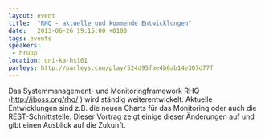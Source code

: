 ```yaml
---
layout: event
title:  "RHQ - aktuelle und kommende Entwicklungen"
date:   2013-06-26 19:15:00 +0100
tags: events
speakers:
 - hrupp
location: uni-ka-hs101
parleys: http://parleys.com/play/524d95fae4b0ab14e307d77f
---
```


Das Systemmanagement- und Monitoringframework RHQ (http://jboss.org/rhq/ ) wird ständig weiterentwickelt. Aktuelle Entwicklungen sind z.B. die neuen Charts für das Monitoring oder auch die REST-Schnittstelle. Dieser Vortrag zeigt einige dieser Änderungen auf und gibt einen Ausblick auf die Zukunft.
